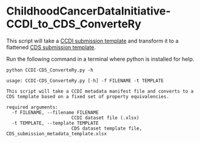 # ChildhoodCancerDataInitiative-CCDI_to_CDS_ConverteRy
This script will take a [CCDI submission template](https://github.com/CBIIT/ccdi-model/tree/main/metadata-manifest) and transform it to a flattened [CDS submission template](https://github.com/CBIIT/cds-model/tree/main/metadata-manifest).

Run the following command in a terminal where python is installed for help.


```python CCDI-CDS_ConverteRy.py -h```

```
usage: CCDI-CDS_ConverteRy.py [-h] -f FILENAME -t TEMPLATE

This script will take a CCDI metadata manifest file and converts to a CDS template based on a fixed set of property equivalencies.

required arguments:
  -f FILENAME, --filename FILENAME
                        CCDI dataset file (.xlsx)
  -t TEMPLATE, --template TEMPLATE
                        CDS dataset template file, CDS_submission_metadata_template.xlsx
```
